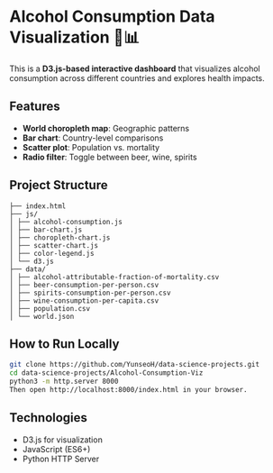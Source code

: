 # Alcohol Consumption Data Visualization 🥂📊

This is a **D3.js-based interactive dashboard** that visualizes alcohol consumption across different countries and explores health impacts.

## Features
-  **World choropleth map**: Geographic patterns
-  **Bar chart**: Country-level comparisons
-  **Scatter plot**: Population vs. mortality
-  **Radio filter**: Toggle between beer, wine, spirits

##  Project Structure
```
├── index.html
├── js/
│ ├── alcohol-consumption.js
│ ├── bar-chart.js
│ ├── choropleth-chart.js
│ ├── scatter-chart.js
│ ├── color-legend.js
│ └── d3.js
├── data/
│ ├── alcohol-attributable-fraction-of-mortality.csv
│ ├── beer-consumption-per-person.csv
│ ├── spirits-consumption-per-person.csv
│ ├── wine-consumption-per-capita.csv
│ ├── population.csv
│ └── world.json
```

##  How to Run Locally
```bash
git clone https://github.com/YunseoH/data-science-projects.git
cd data-science-projects/Alcohol-Consumption-Viz
python3 -m http.server 8000
Then open http://localhost:8000/index.html in your browser.
```

## Technologies

- D3.js for visualization
- JavaScript (ES6+)
- Python HTTP Server
